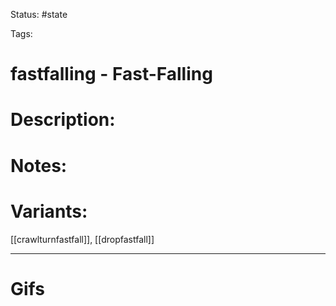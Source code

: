 Status: #state

Tags: 

# fastfalling - Fast-Falling

# Description:


# Notes:


# Variants:
[[crawlturnfastfall]], [[dropfastfall]]

___
# Gifs

